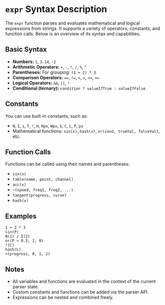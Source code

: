 # `expr` Syntax Description

The `expr` function parses and evaluates mathematical and logical expressions from strings. It supports a variety of operators, constants, and function calls. Below is an overview of its syntax and capabilities.

## Basic Syntax

- **Numbers:** `1`, `3.14`, `-2`
- **Arithmetic Operators:** `+`, `-`, `*`, `/`, `%`, `^`
- **Parentheses:** For grouping: `(1 + 2) * 3`
- **Comparison Operators:** `==`, `!=`, `<`, `>`, `<=`, `>=`
- **Logical Operators:** `&&`, `||`, `!`
- **Conditional (ternary):** `condition ? valueIfTrue : valueIfFalse`

## Constants

You can use built-in constants, such as:

- `N`, `I`, `i`, `T`, `!`, `H`, `Hpx`, `Wpx`, `S`, `C`, `L`, `P`, `px`
- Mathematical functions: `sin(x)`, `hash(x)`, `or(cond, trueVal, falseVal)`, etc.

## Function Calls

Functions can be called using their names and parentheses:

- `sin(x)`
- `table(name, point, channel)`
- `acc(x)`
- `~(speed, freq1, freq2, ...)`
- `tangent(progress, curve)`
- `hash(x)`

## Examples

```expr
1 + 2 * 3
sin(P)
N(1) / I(2)
or(P > 0.5, 1, 0)
!(C)
hash(L)
>(progress, 0, 1, 2)
```

## Notes

- All variables and functions are evaluated in the context of the current parser state.
- Custom constants and functions can be added via the parser API.
- Expressions can be nested and combined freely.
